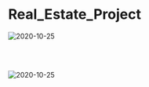 # Real_Estate_Project

![2020-10-25](https://user-images.githubusercontent.com/74649370/101351207-40f60380-38b6-11eb-9122-75101e7917b1.png)

<br/>
<br/>

![2020-10-25](https://user-images.githubusercontent.com/74649370/101351207-40f60380-38b6-11eb-9122-75101e7917b1.png)

